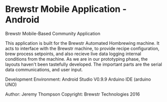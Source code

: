 # Brewstr Mobile Application - Android

Brewstr Mobile-Based Community Application

This application is built for the Brewstr Automated Hombrewing machine. It acts to interface with the Brewstr machine, to provide recipe configuration,
brew process setpoints, and also recieve live data logging internal conditions from the machine. As we are in our prototyping phase, the layouts 
haven't been tastefully developed. The important parts are the serial data communications, and user input.

Development Environment: Android Studio V0.9.9 Arduino IDE (arduino UNO)

Author: Jeremy Thompson Copyright: Brewstr Technologies 2016
